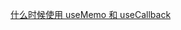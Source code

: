 [什么时候使用 useMemo 和 useCallback](https://jancat.github.io/post/2019/translation-usememo-and-usecallback/)